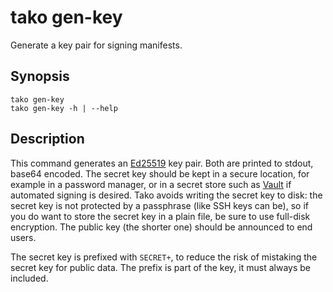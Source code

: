 # tako gen-key

Generate a key pair for signing manifests.

## Synopsis

    tako gen-key
    tako gen-key -h | --help

## Description

This command generates an [Ed25519][ed25519] key pair. Both are printed to
stdout, base64 encoded. The secret key should be kept in a secure location,
for example in a password manager, or in a secret store such as [Vault][vault]
if automated signing is desired. Tako avoids writing the secret key to disk:
the secret key is not protected by a passphrase (like SSH keys can be), so
if you do want to store the secret key in a plain file, be sure to use full-disk
encryption. The public key (the shorter one) should be announced to end users.

The secret key is prefixed with `SECRET+`, to reduce the risk of mistaking the
secret key for public data. The prefix is part of the key, it must always be
included.

[ed25519]: https://ed25519.cr.yp.to/
[vault]:   https://www.vaultproject.io/
